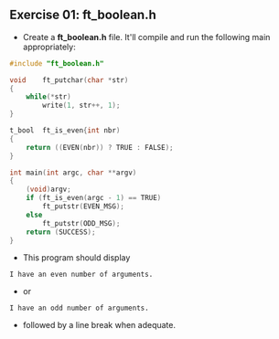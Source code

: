 ## Exercise 01: ft_boolean.h
- Create a __ft_boolean.h__ file. It'll compile and run the following main appropriately:
```C
#include "ft_boolean.h"

void	ft_putchar(char *str)
{
	while(*str)
		write(1, str++, 1);
}

t_bool	ft_is_even{int nbr)
{
	return ((EVEN(nbr)) ? TRUE : FALSE);
}

int	main(int argc, char **argv)
{
	(void)argv;
	if (ft_is_even(argc - 1) == TRUE)
		ft_putstr(EVEN_MSG);
	else
		ft_putstr(ODD_MSG);
	return (SUCCESS);
}
```
- This program should display
```
I have an even number of arguments.
```
- or
```
I have an odd number of arguments.
```
- followed by a line break when adequate.

